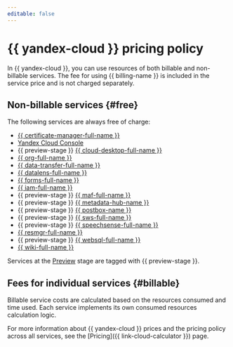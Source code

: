```yaml
---
editable: false
---
```


# {{ yandex-cloud }} pricing policy


In {{ yandex-cloud }}, you can use resources of both billable and non-billable services. The fee for using {{ billing-name }} is included in the service price and is not charged separately.


## Non-billable services {#free}

The following services are always free of charge:

* [{{ certificate-manager-full-name }}](../certificate-manager/pricing.md)
* [Yandex Cloud Console](../console/pricing.md)
* {{ preview-stage }} [{{ cloud-desktop-full-name }}](../cloud-desktop/pricing.md)
* [{{ org-full-name }}](../organization/pricing.md)
* [{{ data-transfer-full-name }}](../data-transfer/pricing.md)
* [{{ datalens-full-name }}](../datalens/pricing.md)
* [{{ forms-full-name }}](../forms/pricing.md)
* [{{ iam-full-name }}](../iam/pricing.md)
* {{ preview-stage }} [{{ maf-full-name }}](../managed-airflow/pricing.md)
* {{ preview-stage }} [{{ metadata-hub-name }}](../metadata-hub/pricing.md)
* {{ preview-stage }} [{{ postbox-name }}](../postbox/pricing.md)
* {{ preview-stage }} [{{ sws-full-name }}](../smartwebsecurity/pricing.md)
* {{ preview-stage }} [{{ speechsense-full-name }}](../speechsense/pricing.md)
* [{{ resmgr-full-name }}](../resource-manager/pricing.md)
* {{ preview-stage }} [{{ websql-full-name }}](../websql/pricing.md)
* [{{ wiki-full-name }}](../wiki/pricing.md)

Services at the [Preview](../overview/concepts/launch-stages.md) stage are tagged with {{ preview-stage }}.

## Fees for individual services {#billable}

Billable service costs are calculated based on the resources consumed and time used. Each service implements its own consumed resources calculation logic.

For more information about {{ yandex-cloud }} prices and the pricing policy across all services, see the [Pricing]({{ link-cloud-calculator }}) page.